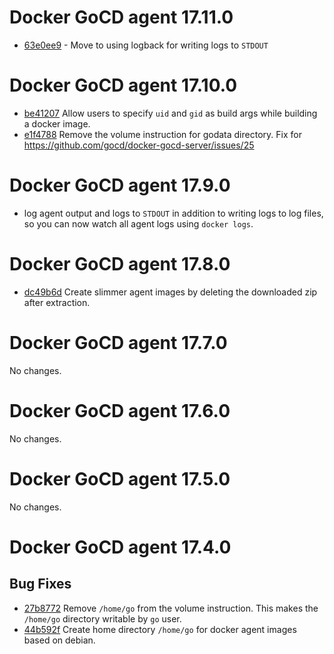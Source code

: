 # Docker GoCD agent 17.11.0

* [63e0ee9](https://github.com/gocd/docker-gocd-agent/commit/63e0ee9e61d700bac614ea58340d3fa730f29a42) - Move to using logback for writing logs to `STDOUT`

# Docker GoCD agent 17.10.0

* [be41207](https://github.com/gocd/docker-gocd-agent/commit/be412073742ea08d14d3b655e0aad01e6ec6a8f2) Allow users to specify `uid` and `gid` as build args while building a docker image.
* [e1f4788](https://github.com/gocd/docker-gocd-agent/commit/e1f47886945e88b4cee07103935311833fb16087) Remove the volume instruction for godata directory. Fix for https://github.com/gocd/docker-gocd-server/issues/25

# Docker GoCD agent 17.9.0

* log agent output and logs to `STDOUT` in addition to writing logs to log files, so you can now watch all agent logs using `docker logs`.

# Docker GoCD agent 17.8.0

* [dc49b6d](https://github.com/gocd/docker-gocd-agent/commit/dc49b6df3856ebf91ae59562e42968ecca942b93) Create slimmer agent images by deleting the downloaded zip after extraction.

# Docker GoCD agent 17.7.0

No changes.

# Docker GoCD agent 17.6.0

No changes.

# Docker GoCD agent 17.5.0

No changes.

# Docker GoCD agent 17.4.0

## Bug Fixes

* [27b8772](https://github.com/gocd/docker-gocd-agent/commit/27b8772) Remove `/home/go` from the volume instruction. This makes the `/home/go` directory writable by `go` user.
* [44b592f](https://github.com/gocd/docker-gocd-agent/commit/44b592f) Create home directory `/home/go` for docker agent images based on debian.
